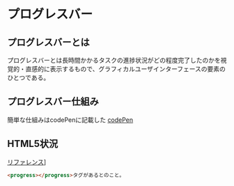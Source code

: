 # プログレスバー

## プログレスバーとは

プログレスバーとは長時間かかるタスクの進捗状況がどの程度完了したのかを視覚的・直感的に表示するもので、グラフィカルユーザインターフェースの要素のひとつである。

## プログレスバー仕組み

簡単な仕組みはcodePenに記載した
[codePen](https://codepen.io/naohito-t/pen/yLbQrVp)

## HTML5状況

[リファレンス](https://developer.mozilla.org/ja/docs/Web/HTML/Element/progress)]

```html
<progress></progress>タグがあるとのこと。
```
